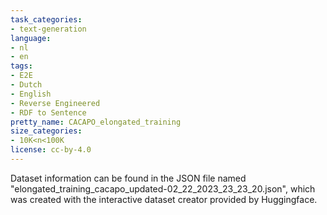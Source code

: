 ```yaml
---
task_categories:
- text-generation
language:
- nl
- en
tags:
- E2E
- Dutch
- English
- Reverse Engineered
- RDF to Sentence
pretty_name: CACAPO_elongated_training
size_categories:
- 10K<n<100K
license: cc-by-4.0
---
```


Dataset information can be found in the JSON file named "elongated_training_cacapo_updated-02_22_2023_23_23_20.json", which was created with the interactive dataset creator provided by Huggingface.